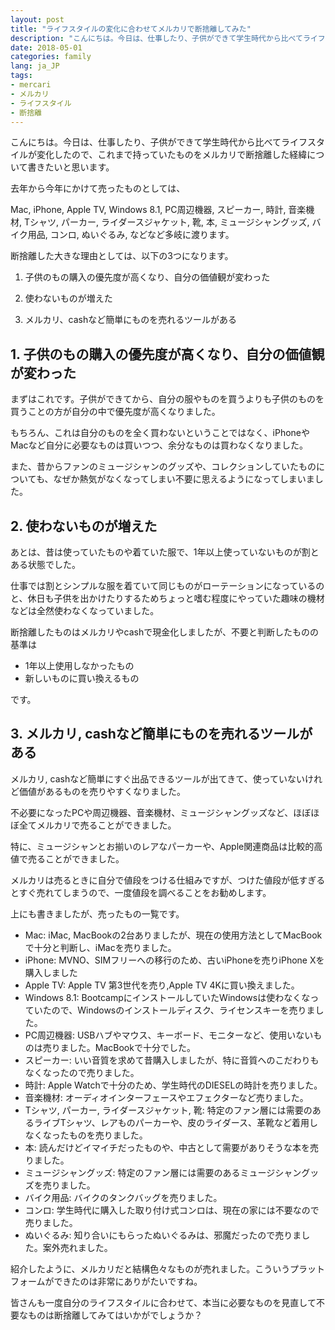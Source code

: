 ```yaml
---
layout: post
title: "ライフスタイルの変化に合わせてメルカリで断捨離してみた"
description: "こんにちは。今日は、仕事したり、子供ができて学生時代から比べてライフスタイルが変化したので、これまで持っていたものをメルカリで断捨離した経緯について書きたいと思います。"
date: 2018-05-01
categories: family
lang: ja_JP
tags:
- mercari
- メルカリ
- ライフスタイル
- 断捨離
---
```


こんにちは。今日は、仕事したり、子供ができて学生時代から比べてライフスタイルが変化したので、これまで持っていたものをメルカリで断捨離した経緯について書きたいと思います。

去年から今年にかけて売ったものとしては、

Mac, iPhone, Apple TV, Windows 8.1,  PC周辺機器, スピーカー, 時計, 音楽機材, Tシャツ, パーカー, ライダースジャケット, 靴, 本, ミュージシャングッズ, バイク用品, コンロ,  ぬいぐるみ, などなど多岐に渡ります。

断捨離した大きな理由としては、以下の3つになります。

1. 子供のもの購入の優先度が高くなり、自分の価値観が変わった

2. 使わないものが増えた

3. メルカリ、cashなど簡単にものを売れるツールがある



## 1. 子供のもの購入の優先度が高くなり、自分の価値観が変わった

まずはこれです。子供ができてから、自分の服やものを買うよりも子供のものを買うことの方が自分の中で優先度が高くなりました。

もちろん、これは自分のものを全く買わないということではなく、iPhoneやMacなど自分に必要なものは買いつつ、余分なものは買わなくなりました。

また、昔からファンのミュージシャンのグッズや、コレクションしていたものについても、なぜか熱気がなくなってしまい不要に思えるようになってしまいました。

## 2. 使わないものが増えた

あとは、昔は使っていたものや着ていた服で、1年以上使っていないものが割とある状態でした。

仕事では割とシンプルな服を着ていて同じものがローテーションになっているのと、休日も子供を出かけたりするためちょっと嗜む程度にやっていた趣味の機材などは全然使わなくなっていました。

断捨離したものはメルカリやcashで現金化しましたが、不要と判断したものの基準は

- 1年以上使用しなかったもの
- 新しいものに買い換えるもの

です。

## 3. メルカリ, cashなど簡単にものを売れるツールがある

メルカリ, cashなど簡単にすぐ出品できるツールが出てきて、使っていないけれど価値があるものを売りやすくなりました。

不必要になったPCや周辺機器、音楽機材、ミュージシャングッズなど、ほぼほぼ全てメルカリで売ることができました。

特に、ミュージシャンとお揃いのレアなパーカーや、Apple関連商品は比較的高値で売ることができました。

メルカリは売るときに自分で値段をつける仕組みですが、つけた値段が低すぎるとすぐ売れてしまうので、一度値段を調べることをお勧めします。

上にも書きましたが、売ったもの一覧です。

- Mac: iMac, MacBookの2台ありましたが、現在の使用方法としてMacBookで十分と判断し、iMacを売りました。
- iPhone: MVNO、SIMフリーへの移行のため、古いiPhoneを売りiPhone Xを購入しました
- Apple TV: Apple TV 第3世代を売り,Apple TV 4Kに買い換えました。
- Windows 8.1: BootcampにインストールしていたWindowsは使わなくなっていたので、Windowsのインストールディスク、ライセンスキーを売りました。
- PC周辺機器: USBハブやマウス、キーボード、モニターなど、使用いないものは売りました。MacBookで十分でした。
- スピーカー: いい音質を求めて昔購入しましたが、特に音質へのこだわりもなくなったので売りました。
- 時計: Apple Watchで十分のため、学生時代のDIESELの時計を売りました。
- 音楽機材: オーディオインターフェースやエフェクターなど売りました。
-  Tシャツ, パーカー, ライダースジャケット, 靴: 特定のファン層には需要のあるライブTシャツ、レアものパーカーや、皮のライダース、革靴など着用しなくなったものを売りました。
- 本: 読んだけどイマイチだったものや、中古として需要がありそうな本を売りました。
- ミュージシャングッズ: 特定のファン層には需要のあるミュージシャングッズを売りました。
- バイク用品: バイクのタンクバッグを売りました。
- コンロ: 学生時代に購入した取り付け式コンロは、現在の家には不要なので売りました。
- ぬいぐるみ: 知り合いにもらったぬいぐるみは、邪魔だったので売りました。案外売れました。

紹介したように、メルカリだと結構色々なものが売れました。こういうプラットフォームができたのは非常にありがたいですね。


皆さんも一度自分のライフスタイルに合わせて、本当に必要なものを見直して不要なものは断捨離してみてはいかがでしょうか？